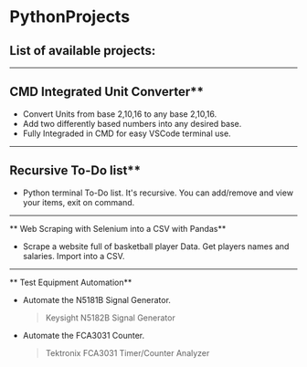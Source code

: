 # PythonProjects


## List of available projects:

---

## CMD Integrated Unit Converter**

 - Convert Units from base 2,10,16 to any base 2,10,16.
 - Add two differently based numbers into any desired base.
 - Fully Integraded in CMD for easy VSCode terminal use.

---

## Recursive To-Do list**

 - Python terminal To-Do list.
 It's recursive.
 You can add/remove and view your items, exit on command.

---

** Web Scraping with Selenium into a CSV with Pandas**
 
 - Scrape a website full of basketball player Data.
 Get players names and salaries.
 Import into a CSV.
 
 ---
 
 ** Test Equipment Automation**
 
 - Automate the N5181B Signal Generator.
   >Keysight N5182B Signal Generator
 
 - Automate the FCA3031 Counter.
   >Tektronix FCA3031 Timer/Counter Analyzer

